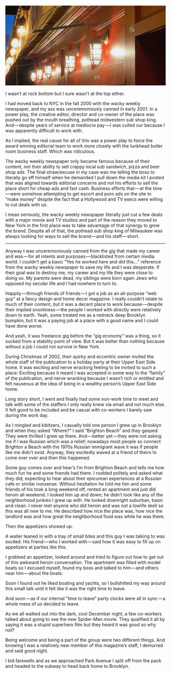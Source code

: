 <!-----
title: Heroin Holiday in Brighton Beach
description: About the time I went to a holiday party on the Upper East Side and listened to someone I barely knew tell me my childhood neighborhood…
date: '2019-12-28T00:38:43.097Z'
slug: 88639a101c2a
----->

![](../img/Heroin-Holiday-in-Brighton-Beach.jpg)
<!--A shot of some tasteful lights hanging in front of as restaurant in Park Slope, Brooklyn. (Photo by Jack Szwergold; Taken December 27, 2019)-->

I wasn’t at rock bottom but I sure wasn’t at the top either.

I had moved back to NYC in the fall 2000 with the wacky weekly newspaper, and my ass was unceremoniously canned in early 2001. In a power play, the creative editor, director and co-owner of the place was pushed out by the mouth breathing, pothead midwestern sub shop king. And — despite years of service at mediocre pay — I was culled our because I was apparently difficult to work with.

As I implied, the real cause for all of this was a power play to force the award winning editorial team to work more closely with the lunkhead boiler room business staff. Which was ridiculous.

The wacky weekly newspaper only became famous because of their content, not their ability to sell crappy local sub sandwich, pizza and beer shop ads. The final straw/excuse in my case was me telling the boss to literally go eff himself when he demanded I pull down the media kit I posted that was aligned towards editorial concerns and not his efforts to sell the place short for cheap ads and fast cash. Business efforts that — at the time — were somehow attempting to get escort and porn ads on the site to “make money” despite the fact that a Hollywood and TV execs were willing to cut deals with us.

I mean seriously, the wacky weekly newspaper literally just cut a few deals with a major movie and TV studios and part of the reason they moved to New York in the first place was to take advantage of that synergy to grow the brand. Despite all of that, the pothead sub shop king of Milwaukee was always looking for ways to sell the brand — and his staff — short.

***

Anyway I was unceremoniously canned from the gig that made my career and was — for all intents and purposes — blacklisted from certain media world. I couldn’t get a basic “Yes he worked here and did this…” reference from the wacky weekly newspaper to save my life and I was desperate. If their goal was to destroy me, my career and my life they were close to doing so. My parents were dead, my siblings were born again Jews who opposed my secular life and I had nowhere to turn to.

Happily — through friends of friends — I got a job as an all-purpose “web guy” at a fancy design and home decor magazine. I really couldn’t relate to much of their content, but it was a decent place to work because — despite their implied snootiness — the people I worked with directly were relatively down to earth. Yeah, some treated me as a redneck deep Brooklyn bumpkin, but it was a paying job at a place with a good name and I could have done worse.

And yeah, it was freelance gig before the “gig economy” was a thing, so it sucked from a stability point of view. But it was better than nothing because without a job I could not survive in New York.

During Christmas of 2002, their quirky and eccentric owner invited the whole staff of the publication to a holiday party at their Upper East Side home. It was exciting and nerve wracking feeling to be invited to such a place: Exciting because it meant I was accepted in some way to the “family” of the publication, and nerve wracking because I wasn’t rich or entitled and felt nauseous at the idea of being in a wealthy person’s Upper East Side home.

Long story short, I went and finally had some non-work time to meet and talk with some of the staffers I only really knew via email and not much else. It felt good to be included and be casual with co-workers I barely saw during the work day.

As I mingled and kibitzers, I casually told one person I grew up in Brooklyn and when they asked “Where?” I said “Brighton Beach” and they gasped. They were thrilled I grew up there. And — better yet — they were not asking me if I was Russian which was a relief; nowadays most people so connect Brighton a Beach with the 1970s Russian immigrant wave it was if people like me didn’t exist. Anyway, they excitedly waved at a friend of theirs to come over over and then this happened.

Some guy comes over and hear’s I’m from Brighton Beach and tells me how much fun he and some friends had there. I nodded politely and asked what they did; expecting to hear about their epicurean experiences at a Russian cafe or similar nonsense. Without hesitation he told me him and some friends of his took a long weekend off, rented an apartment and just did heroin all weekend. I looked him up and down; he didn’t look like any of the neighborhood junkies I grew up with. He looked downright suburban, basic and clean. I never met anyone who did heroin and was not a lowlife skell so this was all new to me. He described how nice the place was, how nice the landlord was and how great the neighborhood food was while he was there.

Then the appetizers showed up.

A waiter leaned in with a tray of small bites and this guy I was talking to was excited. His friend — who I worked with — said how it was easy to fill up on appetizers at parties like this.

I grabbed an appetizer, looked around and tried to figure out how to get out of this awkward heroin conversation. The apartment was filled with model boats so I excused myself, found my boss and talked to him — and others near him — about the boats.

Soon I found out he liked boating and yachts, so I bullshitted my way around this small talk until it felt like it was the right time to leave.

And soon — as if our internal “time to leave” party clocks were all in sync — a whole mess of us decided to leave.

As we all walked out into the dark, cool December night, a few co-workers talked about going to see the new Spider-Man movie. They qualified it all by saying it was a stupid superhero film but they heard it was good so why not?

Being welcome and being a part of the group were two different things. And knowing I was a relatively new member of this magazine’s staff, I demurred and said good night.

I bid farewells and as we approached Park Avenue I split off from the pack and headed to the subway to head back home to Brooklyn.

